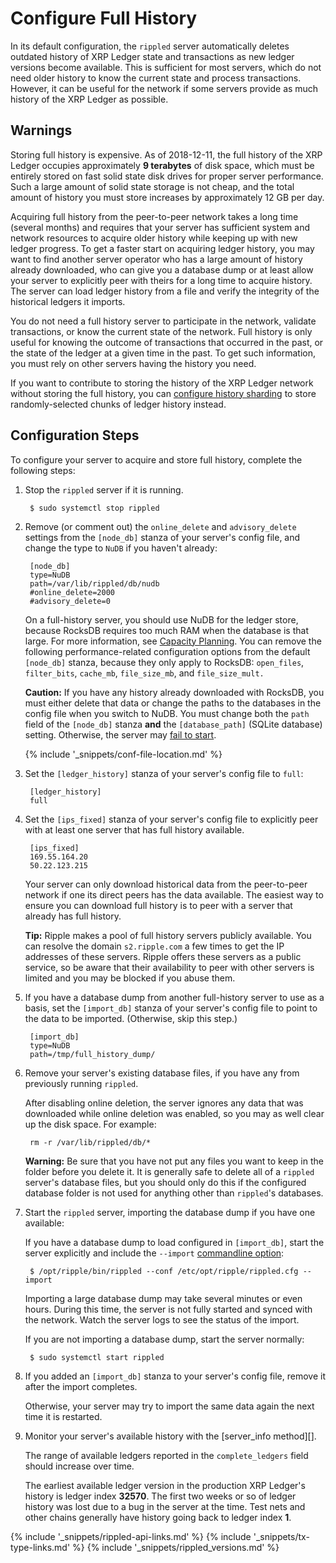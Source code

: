 # Configure Full History

In its default configuration, the `rippled` server automatically deletes outdated history of XRP Ledger state and transactions as new ledger versions become available. This is sufficient for most servers, which do not need older history to know the current state and process transactions. However, it can be useful for the network if some servers provide as much history of the XRP Ledger as possible.

## Warnings

Storing full history is expensive. As of 2018-12-11, the full history of the XRP Ledger occupies approximately **9 terabytes** of disk space, which must be entirely stored on fast solid state disk drives for proper server performance. Such a large amount of solid state storage is not cheap, and the total amount of history you must store increases by approximately 12 GB per day.

Acquiring full history from the peer-to-peer network takes a long time (several months) and requires that your server has sufficient system and network resources to acquire older history while keeping up with new ledger progress. To get a faster start on acquiring ledger history, you may want to find another server operator who has a large amount of history already downloaded, who can give you a database dump or at least allow your server to explicitly peer with theirs for a long time to acquire history. The server can load ledger history from a file and verify the integrity of the historical ledgers it imports.

You do not need a full history server to participate in the network, validate transactions, or know the current state of the network. Full history is only useful for knowing the outcome of transactions that occurred in the past, or the state of the ledger at a given time in the past. To get such information, you must rely on other servers having the history you need.

If you want to contribute to storing the history of the XRP Ledger network without storing the full history, you can [configure history sharding](configure-history-sharding.html) to store randomly-selected chunks of ledger history instead.

## Configuration Steps

To configure your server to acquire and store full history, complete the following steps:

1. Stop the `rippled` server if it is running.

        $ sudo systemctl stop rippled

0. Remove (or comment out) the `online_delete` and `advisory_delete` settings from the `[node_db]` stanza of your server's config file, and change the type to `NuDB` if you haven't already:

        [node_db]
      	type=NuDB
      	path=/var/lib/rippled/db/nudb
      	#online_delete=2000
      	#advisory_delete=0

    On a full-history server, you should use NuDB for the ledger store, because RocksDB requires too much RAM when the database is that large. For more information, see [Capacity Planning](capacity-planning.html). You can remove the following performance-related configuration options from the default `[node_db]` stanza, because they only apply to RocksDB: `open_files`, `filter_bits`, `cache_mb`, `file_size_mb`, and `file_size_mult.`

    **Caution:** If you have any history already downloaded with RocksDB, you must either delete that data or change the paths to the databases in the config file when you switch to NuDB. You must change both the `path` field of the `[node_db]` stanza **and** the `[database_path]` (SQLite database) setting. Otherwise, the server may [fail to start](server-wont-start.html#state-db-error).

    {% include '_snippets/conf-file-location.md' %}<!--_ -->

0. Set the `[ledger_history]` stanza of your server's config file to `full`:

        [ledger_history]
        full

0. Set the `[ips_fixed]` stanza of your server's config file to explicitly peer with at least one server that has full history available.

        [ips_fixed]
        169.55.164.20
        50.22.123.215

    Your server can only download historical data from the peer-to-peer network if one its direct peers has the data available. The easiest way to ensure you can download full history is to peer with a server that already has full history.

    **Tip:** Ripple makes a pool of full history servers publicly available. You can resolve the domain `s2.ripple.com` a few times to get the IP addresses of these servers. Ripple offers these servers as a public service, so be aware that their availability to peer with other servers is limited and you may be blocked if you abuse them.

0. If you have a database dump from another full-history server to use as a basis, set the `[import_db]` stanza of your server's config file to point to the data to be imported. (Otherwise, skip this step.)

        [import_db]
      	type=NuDB
      	path=/tmp/full_history_dump/

0. Remove your server's existing database files, if you have any from previously running `rippled`.

    After disabling online deletion, the server ignores any data that was downloaded while online deletion was enabled, so you may as well clear up the disk space. For example:

        rm -r /var/lib/rippled/db/*

    **Warning:** Be sure that you have not put any files you want to keep in the folder before you delete it. It is generally safe to delete all of a `rippled` server's database files, but you should only do this if the configured database folder is not used for anything other than `rippled`'s databases.

0. Start the `rippled` server, importing the database dump if you have one available:

    If you have a database dump to load configured in `[import_db]`, start the server explicitly and include the `--import` [commandline option](commandline-usage.html#daemon-mode-options):

        $ /opt/ripple/bin/rippled --conf /etc/opt/ripple/rippled.cfg --import

    Importing a large database dump may take several minutes or even hours. During this time, the server is not fully started and synced with the network. Watch the server logs to see the status of the import.

    If you are not importing a database dump, start the server normally:

        $ sudo systemctl start rippled

0. If you added an `[import_db]` stanza to your server's config file, remove it after the import completes.

    Otherwise, your server may try to import the same data again the next time it is restarted.

0. Monitor your server's available history with the [server_info method][].

    The range of available ledgers reported in the `complete_ledgers` field should increase over time.

    The earliest available ledger version in the production XRP Ledger's history is ledger index **32570**. The first two weeks or so of ledger history was lost due to a bug in the server at the time. Test nets and other chains generally have history going back to ledger index **1**.


<!--{# common link defs #}-->
{% include '_snippets/rippled-api-links.md' %}
{% include '_snippets/tx-type-links.md' %}
{% include '_snippets/rippled_versions.md' %}
